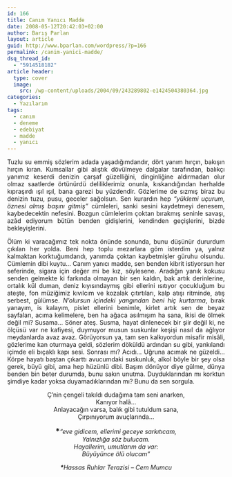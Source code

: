 ```yaml
---
id: 166
title: Canım Yanıcı Madde
date: 2008-05-12T20:42:03+02:00
author: Barış Parlan
layout: article
guid: http://www.bparlan.com/wordpress/?p=166
permalink: /canim-yanici-madde/
dsq_thread_id:
  - "5914518182"
article header:
  type: cover
  image:
    src: /wp-content/uploads/2004/09/243289802-e1424504380364.jpg
categories:
  - Yazılarım
tags:
  - canım
  - deneme
  - edebiyat
  - madde
  - yanıcı
---
```


<p style="text-align: justify;">
  Tuzlu su emmiş sözlerim adada yaşadığımdandır, dört yanım hırçın, bakışın hırçın kıran. Kumsallar gibi alıştık dövülmeye dalgalar tarafından, balıkçı yanımız keserdi denizin çarşaf güzelliğini, dinginliğine aldırmadan olur olmaz saatlerde örtünürdü deliliklerimiz onunla, kıskandığından herhalde kıpraşırdı ışıl ışıl, bana garezi bu yüzdendir. Gözlerime de sızmış biraz bu denizin tuzu, pusu, geceler sağolsun. Sen kurardın hep<em> &#8220;yüklemi uçurum, öznesi almış başını gitmiş&#8221;</em> cümleleri, sanki sesini kaydetmeyi denesem, kaybedecektin nefesini. Bozgun cümlelerim çoktan bırakmış seninle savaşı, azâd ediyorum bütün benden gidişlerini, kendinden geçişlerini, bizde bekleyişlerini.
</p>

<p style="text-align: justify;">
  Ölüm ki varacağımız tek nokta önünde sonunda, bunu düşünür dururdum çıkılan her yolda. Beni hep toplu mezarlara göm isterdim ya, yalnız kalmaktan korktuğumdandı, yanımda çoktan kaybetmişler güruhu olsundu. Cümlemin dibi kuytu&#8230; Canım yanıcı madde, sen benden kibrit istiyorsun her seferinde, sigara için değer mi be kız, söylesene. Aradığın yanık kokusu senden gelmekte ki farkında olmayan bir sen kaldın, bak artık derinlerine, ortalık kül duman, deniz kıyısındaymış gibi ellerini ısıtıyor çocukluğum bu ateşte, fon müziğimiz kıvılcım ve kozalak çıtırtıları, kalp atışı ritminde, atış serbest, gülümse. <em>N&#8217;olursun içindeki yangından beni hiç kurtarma</em>, bırak yanayım, is kalayım, pislet ellerini benimle, kirlet artık sen de beyaz sayfaları, acıma kelimelere, ben ha ağaca asılmışım ha sana, ikisi de ölmek değil mi? Susama&#8230; Söner ateş. Susma, hayat dinlenecek bir şiir değil ki, ne ölçüsü var ne kafiyesi, duymuyor musun suskunlar keşişi nasıl da ağlıyor meydanlarda avaz avaz. Görüyorsun ya, tam sen kalkıyordun misafir misâli, gözlerime kan oturmaya geldi, sözlerim döküldü ardından su gibi, yankılandı içimde eli bıçaklı kapı sesi. Sonrası mı? Acıdı&#8230; Uğruna acımak ne güzeldi&#8230; Körpe hayatı baştan çıkarttı avucumdaki suskunluk, alkol böyle bir şey olsa gerek, büyü gibi, ama hep hüzünlü dibi. Başım dönüyor diye gülme, dünya benden bin beter durumda, bunu sakın unutma. Duyduklarından mı korktun şimdiye kadar yoksa duyamadıklarından mı? Bunu da sen sorgula.
</p>

<p align="center">
  Ç&#8217;nin çengeli takıldı dudağıma tam seni anarken,<br /> Kanıyor halâ&#8230;<br /> Anlayacağın varsa, balık gibi tutuldum sana,<br /> Çırpınıyorum avuçlarında&#8230;
</p>

<p align="center">
  <strong><span style="font-size: large;">*</span></strong><em>&#8220;eve gidicem, ellerimi geceye sarkıtıcam,</em><br /> <em> Yalnızlığa söz bulucam.</em><br /> <em> Hayallerim, umutlarım da var:</em><br /> <em> Büyüyünce ölü olucam&#8221;</em>
</p>

<p align="center">
  <em> <strong>*</strong>Hassas Ruhlar Terazisi &#8211; Cem Mumcu</em>
</p>
